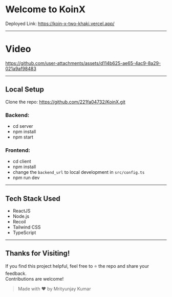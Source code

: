 # Welcome to KoinX

Deployed Link: https://koin-x-two-khaki.vercel.app/

---
# Video

https://github.com/user-attachments/assets/d114b625-ae65-4ac9-8a29-021a9af98483

---

## Local Setup

Clone the repo: https://github.com/221fa04732/KoinX.git

### Backend:
- cd server  
- npm install  
- npm start  

### Frontend:
- cd client  
- npm install  
- change the `backend_url` to local development in `src/config.ts`  
- npm run dev  

---

## Tech Stack Used

- ReactJS  
- Node.js  
- Recoil  
- Tailwind CSS  
- TypeScript  

---

## Thanks for Visiting!

If you find this project helpful, feel free to ⭐ the repo and share your feedback.  
Contributions are welcome!

> Made with ❤️ by Mrityunjay Kumar
